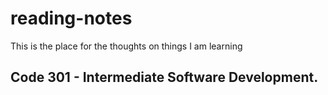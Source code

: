# reading-notes
This is the place for the thoughts on things I am learning
## Code 301 - Intermediate Software Development.